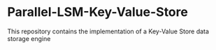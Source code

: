 # Parallel-LSM-Key-Value-Store
This repository contains the implementation of a Key-Value Store data storage engine
